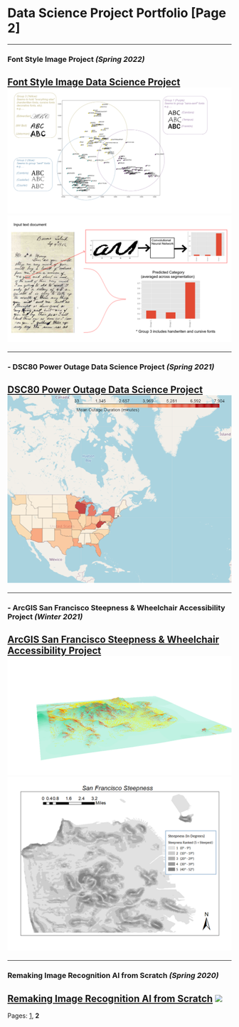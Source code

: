 # Data Science Project Portfolio [Page 2]


---
### Font Style Image Project *(Spring 2022)*
[Font Style Image Data Science Project](typography.md)
<img src="images/fonts.png?raw=true"/>
<img src="images/convfont.png?raw=true"/>
---

---
### - DSC80 Power Outage Data Science Project *(Spring 2021)*
[DSC80 Power Outage Data Science Project](dsc80.md)
<img src="images/images_dsc80/mean_outage_duration_folium.png?raw=true"/>
---

---
### - ArcGIS San Francisco Steepness & Wheelchair Accessibility Project *(Winter 2021)*
[ArcGIS San Francisco Steepness & Wheelchair Accessibility Project](usp4.md)
<img src="images/images_usp/sf3Dstreethill.png?raw=true"/>
<img src="images/images_usp/base_map.png?raw=true"/>
---

---
### Remaking Image Recognition AI from Scratch *(Spring 2020)*
[Remaking Image Recognition AI from Scratch](homemadetf.md)
<img src="images/images_HomemadeTF/bootlegCNN_demo_gif.gif"/>
---



Pages: [1](index.md),   **2**
